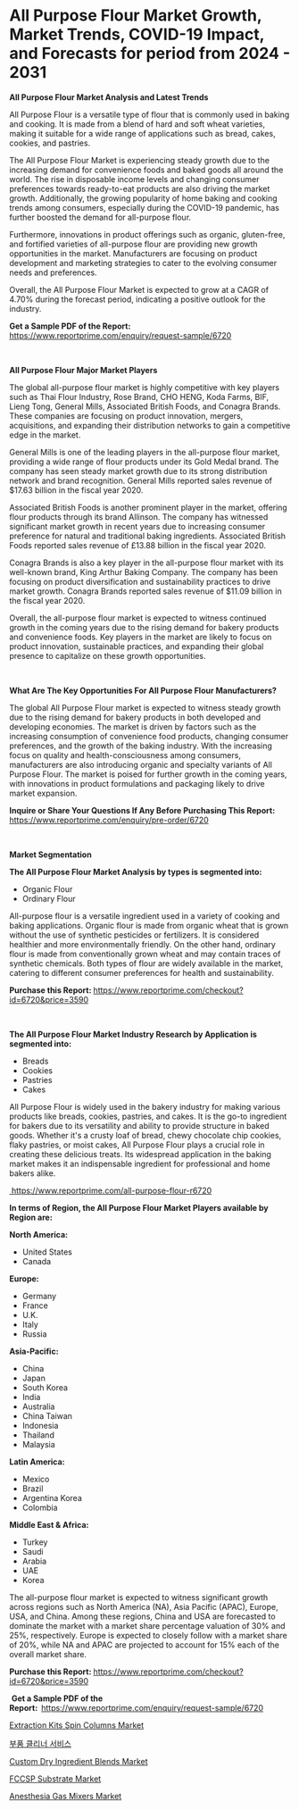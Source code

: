 <p><h1>All Purpose Flour Market Growth, Market Trends, COVID-19 Impact, and Forecasts for period from 2024 - 2031</h1></p><p><strong>All Purpose Flour Market Analysis and Latest Trends</strong></p>
<p><p>All Purpose Flour is a versatile type of flour that is commonly used in baking and cooking. It is made from a blend of hard and soft wheat varieties, making it suitable for a wide range of applications such as bread, cakes, cookies, and pastries. </p><p>The All Purpose Flour Market is experiencing steady growth due to the increasing demand for convenience foods and baked goods all around the world. The rise in disposable income levels and changing consumer preferences towards ready-to-eat products are also driving the market growth. Additionally, the growing popularity of home baking and cooking trends among consumers, especially during the COVID-19 pandemic, has further boosted the demand for all-purpose flour.</p><p>Furthermore, innovations in product offerings such as organic, gluten-free, and fortified varieties of all-purpose flour are providing new growth opportunities in the market. Manufacturers are focusing on product development and marketing strategies to cater to the evolving consumer needs and preferences.</p><p>Overall, the All Purpose Flour Market is expected to grow at a CAGR of 4.70% during the forecast period, indicating a positive outlook for the industry.</p></p>
<p><strong>Get a Sample PDF of the Report:&nbsp;</strong> <a href="https://www.reportprime.com/enquiry/request-sample/6720">https://www.reportprime.com/enquiry/request-sample/6720</a></p>
<p>&nbsp;</p>
<p><strong>All Purpose Flour Major Market Players</strong></p>
<p><p>The global all-purpose flour market is highly competitive with key players such as Thai Flour Industry, Rose Brand, CHO HENG, Koda Farms, BIF, Lieng Tong, General Mills, Associated British Foods, and Conagra Brands. These companies are focusing on product innovation, mergers, acquisitions, and expanding their distribution networks to gain a competitive edge in the market.</p><p>General Mills is one of the leading players in the all-purpose flour market, providing a wide range of flour products under its Gold Medal brand. The company has seen steady market growth due to its strong distribution network and brand recognition. General Mills reported sales revenue of $17.63 billion in the fiscal year 2020.</p><p>Associated British Foods is another prominent player in the market, offering flour products through its brand Allinson. The company has witnessed significant market growth in recent years due to increasing consumer preference for natural and traditional baking ingredients. Associated British Foods reported sales revenue of £13.88 billion in the fiscal year 2020.</p><p>Conagra Brands is also a key player in the all-purpose flour market with its well-known brand, King Arthur Baking Company. The company has been focusing on product diversification and sustainability practices to drive market growth. Conagra Brands reported sales revenue of $11.09 billion in the fiscal year 2020.</p><p>Overall, the all-purpose flour market is expected to witness continued growth in the coming years due to the rising demand for bakery products and convenience foods. Key players in the market are likely to focus on product innovation, sustainable practices, and expanding their global presence to capitalize on these growth opportunities.</p></p>
<p>&nbsp;</p>
<p><strong>What Are The Key Opportunities For All Purpose Flour Manufacturers?</strong></p>
<p><p>The global All Purpose Flour market is expected to witness steady growth due to the rising demand for bakery products in both developed and developing economies. The market is driven by factors such as the increasing consumption of convenience food products, changing consumer preferences, and the growth of the baking industry. With the increasing focus on quality and health-consciousness among consumers, manufacturers are also introducing organic and specialty variants of All Purpose Flour. The market is poised for further growth in the coming years, with innovations in product formulations and packaging likely to drive market expansion.</p></p>
<p><strong>Inquire or Share Your Questions If Any Before Purchasing This Report:</strong> <a href="https://www.reportprime.com/enquiry/pre-order/6720">https://www.reportprime.com/enquiry/pre-order/6720</a></p>
<p>&nbsp;</p>
<p><strong>Market Segmentation</strong></p>
<p><strong>The All Purpose Flour Market Analysis by types is segmented into:</strong></p>
<p><ul><li>Organic Flour</li><li>Ordinary Flour</li></ul></p>
<p><p>All-purpose flour is a versatile ingredient used in a variety of cooking and baking applications. Organic flour is made from organic wheat that is grown without the use of synthetic pesticides or fertilizers. It is considered healthier and more environmentally friendly. On the other hand, ordinary flour is made from conventionally grown wheat and may contain traces of synthetic chemicals. Both types of flour are widely available in the market, catering to different consumer preferences for health and sustainability.</p></p>
<p><strong>Purchase this Report:&nbsp;</strong><a href="https://www.reportprime.com/checkout?id=6720&price=3590">https://www.reportprime.com/checkout?id=6720&price=3590</a></p>
<p>&nbsp;</p>
<p><strong>The All Purpose Flour Market Industry Research by Application is segmented into:</strong></p>
<p><ul><li>Breads</li><li>Cookies</li><li>Pastries</li><li>Cakes</li></ul></p>
<p><p>All Purpose Flour is widely used in the bakery industry for making various products like breads, cookies, pastries, and cakes. It is the go-to ingredient for bakers due to its versatility and ability to provide structure in baked goods. Whether it's a crusty loaf of bread, chewy chocolate chip cookies, flaky pastries, or moist cakes, All Purpose Flour plays a crucial role in creating these delicious treats. Its widespread application in the baking market makes it an indispensable ingredient for professional and home bakers alike.</p></p>
<p><a href="https://www.reportprime.com/all-purpose-flour-r6720">&nbsp;https://www.reportprime.com/all-purpose-flour-r6720</a></p>
<p><strong>In terms of Region, the All Purpose Flour Market Players available by Region are:</strong></p>
<p>
    <p> <strong> North America: </strong>
        <ul>
            <li>United States</li>
            <li>Canada</li>
        </ul>
        </p> 
    <p> <strong> Europe: </strong>
        <ul>
            <li>Germany</li>
            <li>France</li>
            <li>U.K.</li>
            <li>Italy</li>
            <li>Russia</li>
        </ul>
        </p> 
    <p> <strong> Asia-Pacific: </strong>
        <ul>
            <li>China</li>
            <li>Japan</li>
            <li>South Korea</li>
            <li>India</li>
            <li>Australia</li>
            <li>China Taiwan</li>
            <li>Indonesia</li>
            <li>Thailand</li>
            <li>Malaysia</li>
        </ul>
        </p> 
    <p> <strong> Latin America: </strong>
        <ul>
            <li>Mexico</li>
            <li>Brazil</li>
            <li>Argentina Korea</li>
            <li>Colombia</li>
        </ul>
        </p> 
    <p> <strong> Middle East & Africa: </strong>
        <ul>
            <li>Turkey</li>
            <li>Saudi</li>
            <li>Arabia</li>
            <li>UAE</li>
            <li>Korea</li>
        </ul>
    </p>
    </p>
<p><p>The all-purpose flour market is expected to witness significant growth across regions such as North America (NA), Asia Pacific (APAC), Europe, USA, and China. Among these regions, China and USA are forecasted to dominate the market with a market share percentage valuation of 30% and 25%, respectively. Europe is expected to closely follow with a market share of 20%, while NA and APAC are projected to account for 15% each of the overall market share.</p></p>
<p><strong>Purchase this Report: </strong><a href="https://www.reportprime.com/checkout?id=6720&price=3590">https://www.reportprime.com/checkout?id=6720&price=3590</a></p>
<p>&nbsp;<strong>Get a Sample PDF of the Report:&nbsp;&nbsp;</strong><a href="https://www.reportprime.com/enquiry/request-sample/6720">https://www.reportprime.com/enquiry/request-sample/6720</a></p>
<p><strong></strong></p>
<p><p><a href="https://issuu.com/reportprime-2/docs/extraction-kits-spin-columns-market-size-2030.pptx">Extraction Kits Spin Columns Market</a></p><p><a href="https://medium.com/@simeonbode1/%EB%B6%80%ED%92%88-%EC%84%B8%EC%B2%99-%EC%84%9C%EB%B9%84%EC%8A%A4-%EC%8B%9C%EC%9E%A5-%EA%B7%9C%EB%AA%A8%EB%8A%94-%EC%97%B0%ED%8F%89%EA%B7%A0-14-3-%EC%84%B1%EC%9E%A5%ED%95%98%EA%B3%A0-%EC%9E%88%EC%9C%BC%EB%A9%B0-%EC%9D%B4-%EB%B3%B4%EA%B3%A0%EC%84%9C%EB%8A%94-%EC%8B%9C%EC%9E%A5-%EC%84%B8%EB%B6%84%ED%99%94-%EC%84%B1%EC%9E%A5-%EB%B0%8F-2024%EB%85%84%EB%B6%80%ED%84%B0-2031%EB%85%84%EA%B9%8C%EC%A7%80%EC%9D%98-%EC%98%88%EC%B8%A1-%EB%B6%84%EC%84%9D%EC%9D%84-%EB%8B%A4%EB%A3%B9%EB%8B%88%EB%8B%A4-ce71e9ddd82f">부품 클리너 서비스</a></p><p><a href="https://github.com/bmorecock/Market-Research-Report-List-4/blob/main/custom-dry-ingredient-blends-market.md">Custom Dry Ingredient Blends Market</a></p><p><a href="https://medium.com/@joanne.harris67856/fccsp-substrate-market-forecast-global-market-trends-and-analysis-from-2024-to-2031-covered-in-110-65f407cfad4b">FCCSP Substrate Market</a></p><p><a href="https://issuu.com/reportprime-2/docs/anesthesia-gas-mixers-market-size-2030.pptx">Anesthesia Gas Mixers Market</a></p></p>